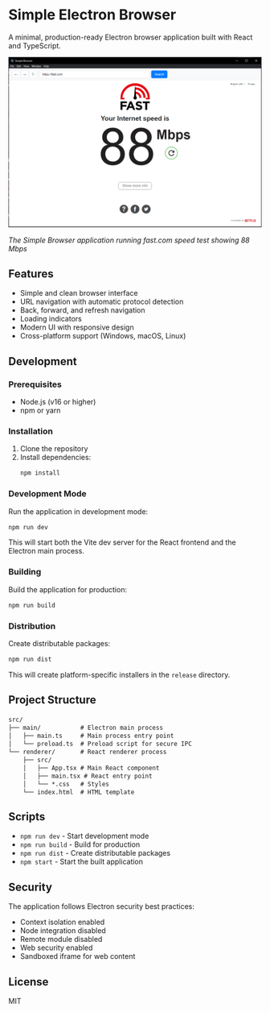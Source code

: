 # Simple Electron Browser

A minimal, production-ready Electron browser application built with React and TypeScript.

![Simple Browser Screenshot](image.png)

_The Simple Browser application running fast.com speed test showing 88 Mbps_

## Features

- Simple and clean browser interface
- URL navigation with automatic protocol detection
- Back, forward, and refresh navigation
- Loading indicators
- Modern UI with responsive design
- Cross-platform support (Windows, macOS, Linux)

## Development

### Prerequisites

- Node.js (v16 or higher)
- npm or yarn

### Installation

1. Clone the repository
2. Install dependencies:
   ```bash
   npm install
   ```

### Development Mode

Run the application in development mode:

```bash
npm run dev
```

This will start both the Vite dev server for the React frontend and the Electron main process.

### Building

Build the application for production:

```bash
npm run build
```

### Distribution

Create distributable packages:

```bash
npm run dist
```

This will create platform-specific installers in the `release` directory.

## Project Structure

```
src/
├── main/           # Electron main process
│   ├── main.ts     # Main process entry point
│   └── preload.ts  # Preload script for secure IPC
└── renderer/       # React renderer process
    ├── src/
    │   ├── App.tsx # Main React component
    │   ├── main.tsx # React entry point
    │   └── *.css   # Styles
    └── index.html  # HTML template
```

## Scripts

- `npm run dev` - Start development mode
- `npm run build` - Build for production
- `npm run dist` - Create distributable packages
- `npm start` - Start the built application

## Security

The application follows Electron security best practices:

- Context isolation enabled
- Node integration disabled
- Remote module disabled
- Web security enabled
- Sandboxed iframe for web content

## License

MIT
